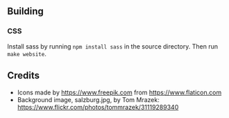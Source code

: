 ## Building

### CSS

Install sass by running `npm install sass` in the source directory.  Then run `make website`.

## Credits

* Icons made by https://www.freepik.com from https://www.flaticon.com
* Background image, salzburg.jpg, by Tom Mrazek: https://www.flickr.com/photos/tommrazek/31119289340
